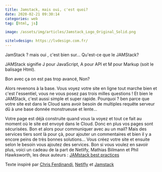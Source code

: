 ```yaml
---
title: Jamstack, mais oui, c'est quoi?
date: 2020-02-21 09:30:14
categories: web
tag: [html, js]

image: /assets/img/articles/Jamstack_Logo_Original_Solid.png

sitelvdesign: https://lvdesign.com.fr/
---
```


JamStack ? mais oui , c'est bien sur…
Qu'est-ce que le JAMStack?

JAMStack signifie J pour JavaScript, A pour API et M pour Markup (soit le balisage Html).

Bon avec ça on est pas trop avancé, Non?

Alors revenons à la base. Vous voyez votre site en ligne tout marche bien et c'est l'essentiel, vous ne vous posez pas trois milles questions ! Et bien le JAMStack, c'est aussi simple et super rapide. Pourquoi ? ben parce que votre site est dans le Cloud sans avoir besoin de multiples requête serveur dû à une base donnée monstrueuse et lente…

Votre page est déjà construite quand vous la voyez et tout ce fait au moment où le site est envoyé dans le Cloud. Donc en plus vos pages sont sécurisées. Bon et alors pour communiquer avec au un mail? Mais des services tiers sont là pour çà, pour ajouter un commentaires et bien il y a encore peins de très bonnes solutions… Vous créez votre site et ensuite selon le besoin vous ajoutez des services.
Bon si vous voulez en savoir plus, voici un cadeau de la part de Netlify, Mathias Biilmann et Phil Hawksworth, les deux auteurs : [JAMstack best practices](https://www.netlify.com/oreilly-jamstack/#download)

Texte inspiré par [Chris Ferdinandi](https://gomakethings.com/resources-for-building-a-jamstack-website-or-web-app/), [Netifly](https://www.netlify.com/oreilly-jamstack/) et [Jamstack](https://jamstack.org/)